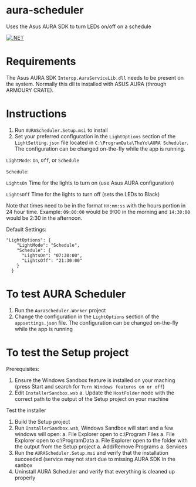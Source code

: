 
# aura-scheduler
Uses the Asus AURA SDK to turn LEDs on/off on a schedule

[![.NET](https://github.com/theyo/aura-scheduler/actions/workflows/build.yml/badge.svg)](https://github.com/theyo/aura-scheduler/actions/workflows/build.yml)


# Requirements
The Asus AURA SDK `Interop.AuraServiceLib.dll` needs to be present on the system. Normally this dll is installed with ASUS AURA (through ARMOURY CRATE).

# Instructions
1. Run `AURAScheduler.Setup.msi` to install
1. Set your preferred configuration in the `LightOptions` section of the `LightSetting.json` file located in `C:\ProgramData\TheYo\AURA Scheduler`. The configuration can be changed on-the-fly while the app is running.

`LightMode`: `On`, `Off`, or `Schedule`

`Schedule`:

  `LightsOn` Time for the lights to turn on (use Asus AURA configuration)

  `LightsOff` Time for the lights to turn off (sets the LEDs to Black)

Note that times need to be in the format `HH:mm:ss` with the hours portion in 24 hour time. Example: `09:00:00` would be 9:00 in the morning and `14:30:00` would be 2:30 in the afternoon.

Default Settings:
```
"LightOptions": {
    "LightMode": "Schedule",
    "Schedule": {
      "LightsOn": "07:30:00",
      "LightsOff": "21:30:00"
    }
  }
```

# To test AURA Scheduler
1. Run the `AuraScheduler.Worker` project
1. Change the configuration in the `LightOptions` section of the `appsettings.json` file. The configuration can be changed on-the-fly while the app is running

# To test the Setup project
Prerequisites:
1. Ensure the Windows Sandbox feature is installed on your maching (press Start and search for `Turn Windows features on or off`)
1. Edit `InstallerSandbox.wsb`
    a. Update the `HostFolder` node with the correct path to the output of the Setup project on your machine

Test the installer
1. Build the Setup project
1. Run `InstallerSandbox.wsb`, Windows Sandbox will start and a few windows will open:
    a. File Explorer open to c:\Program Files
    a. File Explorer open to c:\ProgramData
    a. File Explorer open to the folder with the output from the Setup project
    a. Add/Remove Programs
    a. Services
1. Run the `AURAScheduler.Setup.msi` and verify that the installation succeeded (service may not start due to missing AURA SDK in the sanbox
1. Uninstall AURA Scheduler and verify that everything is cleaned up properly